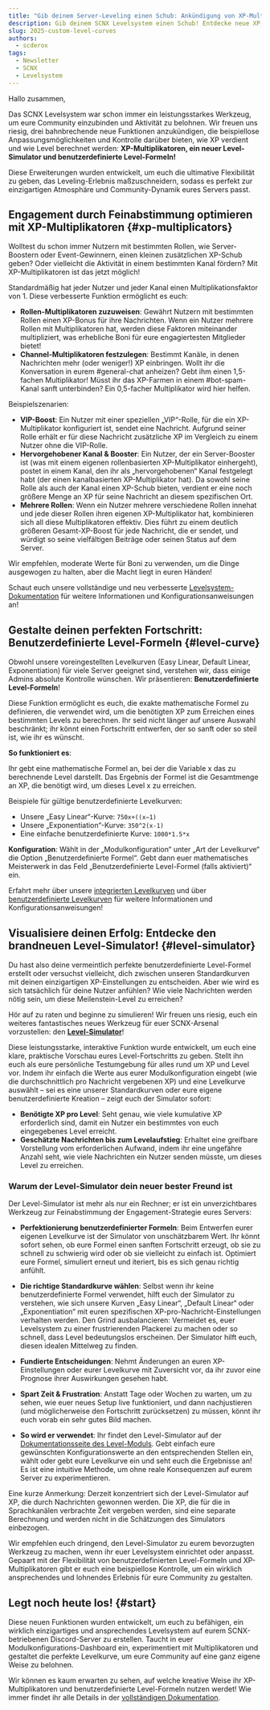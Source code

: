 ```yaml
---
title: "Gib deinem Server-Leveling einen Schub: Ankündigung von XP-Multiplikatoren, Level-Simulator & benutzerdefinierten Formeln!"
description: Gib deinem SCNX Levelsystem einen Schub! Entdecke neue XP-Multiplikatoren, einen neuen Level-Simulator & benutzerdefinierte Level-Formeln, um das Discord-Server-Leveling vollständig anzupassen und das Nutzer-Engagement zu steigern.
slug: 2025-custom-level-curves
authors:
  - scderox
tags:
  - Newsletter
  - SCNX
  - Levelsystem 
---
```


Hallo zusammen,

Das SCNX Levelsystem war schon immer ein leistungsstarkes Werkzeug, um eure Community einzubinden und Aktivität zu belohnen. Wir freuen uns riesig,
drei bahnbrechende neue Funktionen anzukündigen, die beispiellose Anpassungsmöglichkeiten und Kontrolle darüber bieten, wie XP verdient und
wie Level berechnet werden: **XP-Multiplikatoren, ein neuer Level-Simulator und benutzerdefinierte Level-Formeln!**

<!-- truncate -->

Diese Erweiterungen wurden entwickelt, um euch die ultimative Flexibilität zu geben, das Leveling-Erlebnis maßzuschneidern, sodass es perfekt
zur einzigartigen Atmosphäre und Community-Dynamik eures Servers passt.

## Engagement durch Feinabstimmung optimieren mit XP-Multiplikatoren {#xp-multiplicators}

Wolltest du schon immer Nutzern mit bestimmten Rollen, wie Server-Boostern oder Event-Gewinnern, einen kleinen zusätzlichen XP-Schub geben? Oder
vielleicht die Aktivität in einem bestimmten Kanal fördern? Mit XP-Multiplikatoren ist das jetzt möglich!

Standardmäßig hat jeder Nutzer und jeder Kanal einen Multiplikationsfaktor von 1. Diese verbesserte Funktion ermöglicht es euch:

* **Rollen-Multiplikatoren zuzuweisen**: Gewährt Nutzern mit bestimmten Rollen einen XP-Bonus für ihre Nachrichten. Wenn ein Nutzer mehrere Rollen
  mit Multiplikatoren hat, werden diese Faktoren miteinander multipliziert, was erhebliche Boni für eure engagiertesten Mitglieder bietet!
* **Channel-Multiplikatoren festzulegen**: Bestimmt Kanäle, in denen Nachrichten mehr (oder weniger!) XP einbringen. Wollt ihr
  die Konversation in eurem #general-chat anheizen? Gebt ihm einen 1,5-fachen Multiplikator! Müsst ihr das XP-Farmen in einem #bot-spam-Kanal sanft
  unterbinden? Ein 0,5-facher Multiplikator wird hier helfen.

Beispielszenarien:

* **VIP-Boost**: Ein Nutzer mit einer speziellen „VIP“-Rolle, für die ein XP-Multiplikator konfiguriert ist, sendet eine Nachricht. Aufgrund
  seiner Rolle erhält er für diese Nachricht zusätzliche XP im Vergleich zu einem Nutzer ohne die VIP-Rolle.
* **Hervorgehobener Kanal & Booster**: Ein Nutzer, der ein Server-Booster ist (was mit einem eigenen rollenbasierten XP-Multiplikator einhergeht),
  postet in einem Kanal, den ihr als „hervorgehobenen“ Kanal festgelegt habt (der einen kanalbasierten XP-Multiplikator hat). Da sowohl seine
  Rolle als auch der Kanal einen XP-Schub bieten, verdient er eine noch größere Menge an XP für seine Nachricht an diesem spezifischen Ort.
* **Mehrere Rollen**: Wenn ein Nutzer mehrere verschiedene Rollen innehat und jede dieser Rollen ihren eigenen XP-Multiplikator hat,
  kombinieren sich all diese Multiplikatoren effektiv. Dies führt zu einem deutlich größeren Gesamt-XP-Boost für jede Nachricht, die er sendet,
  und würdigt so seine vielfältigen Beiträge oder seinen Status auf dem Server.

Wir empfehlen, moderate Werte für Boni zu verwenden, um die Dinge ausgewogen zu halten, aber die Macht liegt in euren Händen!

Schaut euch unsere vollständige und neu
verbesserte [Levelsystem-Dokumentation](/docs/custom-bot/modules/community/levels/#multiplicators) für weitere Informationen und
Konfigurationsanweisungen an!

## Gestalte deinen perfekten Fortschritt: Benutzerdefinierte Level-Formeln {#level-curve}

Obwohl unsere voreingestellten Levelkurven (Easy Linear, Default Linear, Exponentiation) für viele Server geeignet sind, verstehen wir, dass einige
Admins absolute Kontrolle wünschen. Wir präsentieren: **Benutzerdefinierte Level-Formeln**!

Diese Funktion ermöglicht es euch, die exakte mathematische Formel zu definieren, die verwendet wird, um die benötigten XP zum Erreichen eines bestimmten
Levels zu berechnen. Ihr seid nicht länger auf unsere Auswahl beschränkt; ihr könnt einen Fortschritt entwerfen, der so sanft oder so steil ist, wie ihr
es wünscht.

**So funktioniert es**:

Ihr gebt eine mathematische Formel an, bei der die Variable x das zu berechnende Level darstellt. Das Ergebnis der
Formel ist die Gesamtmenge an XP, die benötigt wird, um dieses Level x zu erreichen.

Beispiele für gültige benutzerdefinierte Levelkurven:

* Unsere „Easy Linear“-Kurve: `750x+((x−1)`
* Unsere „Exponentiation“-Kurve: `350^2(x-1)`
* Eine einfache benutzerdefinierte Kurve: `1000*1.5*x`

**Konfiguration**:
Wählt in der „Modulkonfiguration“ unter „Art der Levelkurve“ die Option „Benutzerdefinierte Formel“. Gebt dann euer mathematisches
Meisterwerk in das Feld „Benutzerdefinierte Level-Formel (falls aktiviert)“ ein.

Erfahrt mehr über unsere [integrierten Levelkurven](/docs/custom-bot/modules/community/levels/#level-curves) und
über [benutzerdefinierte Levelkurven](/docs/custom-bot/modules/community/levels/#custom-level-curve) für weitere Informationen und
Konfigurationsanweisungen!

## Visualisiere deinen Erfolg: Entdecke den brandneuen Level-Simulator! {#level-simulator}

Du hast also deine vermeintlich perfekte benutzerdefinierte Level-Formel erstellt oder versuchst vielleicht, dich zwischen unseren
Standardkurven mit deinen einzigartigen XP-Einstellungen zu entscheiden. Aber wie wird es sich tatsächlich für deine Nutzer anfühlen? Wie viele Nachrichten
werden nötig sein, um diese Meilenstein-Level zu erreichen?

Hör auf zu raten und beginne zu simulieren! Wir freuen uns riesig, euch ein weiteres fantastisches neues Werkzeug für euer SCNX-Arsenal vorzustellen:
den **[Level-Simulator](/docs/custom-bot/modules/community/levels/#level-simulator)**!

Diese leistungsstarke, interaktive Funktion wurde entwickelt, um euch eine klare, praktische Vorschau eures Level-Fortschritts zu geben.
Stellt ihn euch als eure persönliche Testumgebung für alles rund um XP und Level vor. Indem ihr einfach die Werte aus eurer
Modulkonfiguration eingebt (wie die durchschnittlich pro Nachricht vergebenen XP) und eine Levelkurve auswählt – sei es eine unserer
Standardkurven oder eure eigene benutzerdefinierte Kreation – zeigt euch der Simulator sofort:

* **Benötigte XP pro Level**: Seht genau, wie viele kumulative XP erforderlich sind, damit ein Nutzer ein bestimmtes von euch eingegebenes Level erreicht.
* **Geschätzte Nachrichten bis zum Levelaufstieg**: Erhaltet eine greifbare Vorstellung vom erforderlichen Aufwand, indem ihr eine ungefähre Anzahl seht, wie viele
  Nachrichten ein Nutzer senden müsste, um dieses Level zu erreichen.

### Warum der Level-Simulator dein neuer bester Freund ist

Der Level-Simulator ist mehr als nur ein Rechner; er ist ein unverzichtbares Werkzeug zur Feinabstimmung der Engagement-Strategie eures Servers:

* **Perfektionierung benutzerdefinierter Formeln**: Beim Entwerfen eurer eigenen Levelkurve ist der Simulator von unschätzbarem Wert. Ihr könnt sofort sehen, ob
  eure Formel einen sanften Fortschritt erzeugt, ob sie zu schnell zu schwierig wird oder ob sie vielleicht zu einfach ist. Optimiert
  eure Formel, simuliert erneut und iteriert, bis es sich genau richtig anfühlt.
* **Die richtige Standardkurve wählen**: Selbst wenn ihr keine benutzerdefinierte Formel verwendet, hilft euch der Simulator zu verstehen, wie
  sich unsere Kurven „Easy Linear“, „Default Linear“ oder „Exponentiation“ mit euren spezifischen XP-pro-Nachricht-Einstellungen verhalten werden.
  Den Grind ausbalancieren: Vermeidet es, euer Levelsystem zu einer frustrierenden Plackerei zu machen oder so schnell, dass Level bedeutungslos erscheinen. Der
  Simulator hilft euch, diesen idealen Mittelweg zu finden.
* **Fundierte Entscheidungen**: Nehmt Änderungen an euren XP-Einstellungen oder eurer Levelkurve mit Zuversicht vor, da ihr zuvor eine Prognose
  ihrer Auswirkungen gesehen habt.
* **Spart Zeit & Frustration**: Anstatt Tage oder Wochen zu warten, um zu sehen, wie euer neues Setup live funktioniert, und dann
  nachjustieren (und möglicherweise den Fortschritt zurücksetzen) zu müssen, könnt ihr euch vorab ein sehr gutes Bild machen.

* **So wird er verwendet**:
  Ihr findet den Level-Simulator auf der [Dokumentationsseite des Level-Moduls](/docs/custom-bot/modules/community/levels/#level-simulator). Gebt einfach eure gewünschten Konfigurationswerte
  an den entsprechenden Stellen ein, wählt oder gebt eure Levelkurve ein und seht euch die Ergebnisse an! Es ist eine intuitive Methode, um ohne
  reale Konsequenzen auf eurem Server zu experimentieren.

Eine kurze Anmerkung:
Derzeit konzentriert sich der Level-Simulator auf XP, die durch Nachrichten gewonnen werden. Die XP, die für die in Sprachkanälen verbrachte Zeit vergeben werden, sind eine
separate Berechnung und werden nicht in die Schätzungen des Simulators einbezogen.

Wir empfehlen euch dringend, den Level-Simulator zu eurem bevorzugten Werkzeug zu machen, wenn ihr euer Levelsystem einrichtet oder anpasst.
Gepaart mit der Flexibilität von benutzerdefinierten Level-Formeln und XP-Multiplikatoren gibt er euch eine beispiellose Kontrolle, um ein
wirklich ansprechendes und lohnendes Erlebnis für eure Community zu gestalten.

## Legt noch heute los! {#start}

Diese neuen Funktionen wurden entwickelt, um euch zu befähigen, ein wirklich einzigartiges und ansprechendes Levelsystem auf eurem
SCNX-betriebenen Discord-Server zu erstellen. Taucht in euer Modulkonfigurations-Dashboard ein, experimentiert mit Multiplikatoren und gestaltet die
perfekte Levelkurve, um eure Community auf eine ganz eigene Weise zu belohnen.

Wir können es kaum erwarten zu sehen, auf welche kreative Weise ihr XP-Multiplikatoren und benutzerdefinierte Level-Formeln nutzen werdet! Wie immer findet ihr alle
Details in der [vollständigen Dokumentation](/docs/custom-bot/modules/community/levels/).